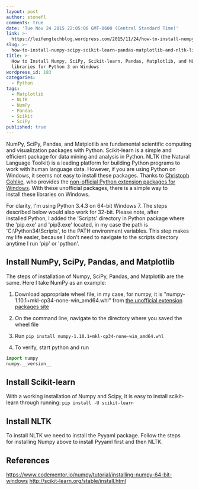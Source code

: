 ```yaml
---
layout: post
author: stonefl
comments: true
date: 'Tue Nov 24 2015 22:05:06 GMT-0600 (Central Standard Time)'
link: >-
  https://leifengtechblog.wordpress.com/2015/11/24/how-to-install-numpy-scipy-scikit-learn-pandas-matplotlib-and-nltk-libraries-for-python-3-on-windows/
slug: >-
  how-to-install-numpy-scipy-scikit-learn-pandas-matplotlib-and-nltk-libraries-for-python-3-on-windows
title: >-
  How to Install Numpy, SciPy, Scikit-learn, Pandas, Matplotlib, and NLTK
  libraries for Python 3 on Windows
wordpress_id: 183
categories:
  - Python
tags:
  - Matplotlib
  - NLTK
  - NumPy
  - Pandas
  - Scikit
  - SciPy
published: true
---
```


NumPy, SciPy, Pandas, and Matplotlib are fundamental scientific computing and visualization packages with Python. Scikit-learn is a simple and efficient package for data mining and analysis in Python. NLTK (the Natural Language Toolkit) is a leading platform for building Python programs to work with human language data. However, if you are using Python on Windows, it seems not easy to install these packages. Thanks to [Christoph Gohlke](http://www.lfd.uci.edu/~gohlke/), who provides the [non-official Python extension packages for Windows](http://www.lfd.uci.edu/~gohlke/pythonlibs/). With these unofficial packages, there is a simple way to install these libraries on Windows.
<!--more-->

For clarity, I'm using Python 3.4.3 on 64-bit Windows 7. The steps described below would also work for 32-bit. Please note, after installed Python, I added the 'Scripts' directory in Python package where the 'pip.exe' and 'pip3.exe' located, in my case the path is 'C:\Python34\Scripts', to the PATH environment variables. This step makes my life easier, because I don't need to navigate to the scripts directory anytime I run 'pip' or 'python'.


## Install NumPy, SciPy, Pandas, and Matplotlib


The steps of installation of Numpy, SciPy, Pandas, and Matplotlib are the same. Here I take NumPy as an example:

1. Download appropriate wheel file, in my case, for numpy, it is "numpy-1.10.1+mkl-cp34-none-win_amd64.whl" from [the unofficial extension packages site](http://www.lfd.uci.edu/~gohlke/pythonlibs/)

2. On the command line, navigate to the directory where you saved the wheel file

3. Run `pip install numpy-1.10.1+mkl-cp34-none-win_amd64.whl`

4. To verify, start python and run

``` python
import numpy  
numpy.__version__
```

## Install Scikit-learn

With a working installation of Numpy and Scipy, it is easy to install scikit-learn through running: `pip install -U scikit-learn`


## Install NLTK

To install NLTK we need to install the Pyyaml package. Follow the steps for installing Numpy above to install Pyyaml first and then NLTK.


## References

<https://www.codementor.io/numpy/tutorial/installing-numpy-64-bit-windows>
<http://scikit-learn.org/stable/install.html>
